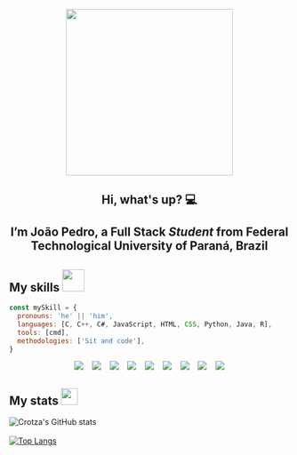 <p align="center">
  <img src="https://www.pinclipart.com/picdir/big/163-1639462_work-pc-sticker-pc-gif-transparent-clipart.png" width="300" align="center">
</p>

<h2 align="center">
  Hi, what's up? 💻
  <br><br>
  I’m João Pedro, a Full Stack <i>Student</i> from Federal Technological University of Paraná, Brazil
</h2>

## My skills <img src="https://media1.giphy.com/media/3o7WIx7urV838kHFzW/giphy.gif?cid=ecf05e474573e1jo5fxw8i4t0jhi3h5spdqcakqfshgjbmn2&rid=giphy.gif&ct=s" width="40">
```js
const mySkill = {
  pronouns: 'he' || 'him',
  languages: [C, C++, C#, JavaScript, HTML, CSS, Python, Java, R],
  tools: [cmd],
  methodologies: ['Sit and code'],
}
```

<p align="center">
    <img src="https://img.shields.io/badge/C-00599C?style=for-the-badge&logo=c&logoColor=white"></img>
&nbsp&nbsp
    <img src="https://img.shields.io/badge/C%2B%2B-00599C?style=for-the-badge&logo=c%2B%2B&logoColor=white"></img>
&nbsp&nbsp
    <img src="https://img.shields.io/badge/C%23-239120?style=for-the-badge&logo=c-sharp&logoColor=white"></img>
&nbsp&nbsp
    <img src="https://img.shields.io/badge/JavaScript-F7DF1E?style=for-the-badge&logo=javascript&logoColor=black"></img>
&nbsp&nbsp
    <img src="https://img.shields.io/badge/HTML5-E34F26?style=for-the-badge&logo=html5&logoColor=white"></img>
&nbsp&nbsp
    <img src="https://img.shields.io/badge/CSS-239120?&style=for-the-badge&logo=css3&logoColor=white"></img>
&nbsp&nbsp
    <img src="https://img.shields.io/badge/Python-3776AB?style=for-the-badge&logo=python&logoColor=white"></img>
&nbsp&nbsp
    <img src="https://img.shields.io/badge/Java-ED8B00?style=for-the-badge&logo=java&logoColor=white"></img>
&nbsp&nbsp
    <img src="https://img.shields.io/badge/R-276DC3?style=for-the-badge&logo=r&logoColor=white"></img>
    <!-- https://github.com/iuricode/readme-template/blob/main/badges/badges.md -->
</p>

## My stats <img src="https://media1.giphy.com/media/QtOt8WyYCGQBiJJ4ZJ/giphy.gif?cid=ecf05e478akguwkdt48em6rw22ld04x2j97et8a3ltlxwqnk&rid=giphy.gif&ct=s" width="30">

![Crotza's GitHub stats](https://github-readme-stats.vercel.app/api?username=Crotza&show_icons=true&theme=aura&border_radius=30)
<br><br>
[![Top Langs](https://github-readme-stats.vercel.app/api/top-langs/?username=RiruAugusto&layout=compact&theme=aura&border_radius=30)](https://github.com/RiruAugusto/github-readme-stats)
